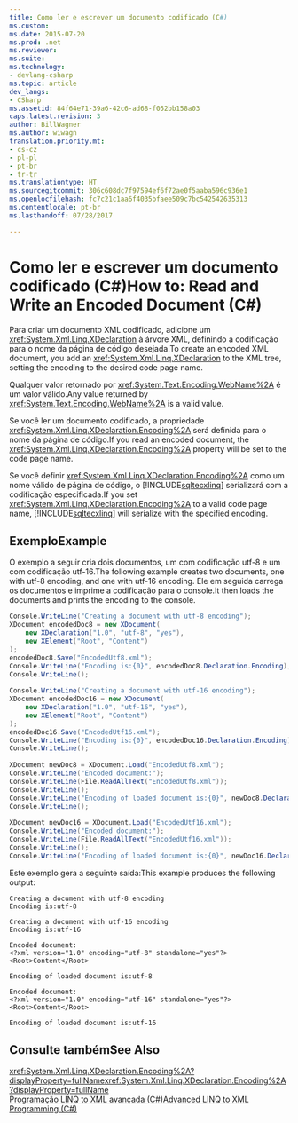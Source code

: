 ```yaml
---
title: Como ler e escrever um documento codificado (C#)
ms.custom: 
ms.date: 2015-07-20
ms.prod: .net
ms.reviewer: 
ms.suite: 
ms.technology:
- devlang-csharp
ms.topic: article
dev_langs:
- CSharp
ms.assetid: 84f64e71-39a6-42c6-ad68-f052bb158a03
caps.latest.revision: 3
author: BillWagner
ms.author: wiwagn
translation.priority.mt:
- cs-cz
- pl-pl
- pt-br
- tr-tr
ms.translationtype: HT
ms.sourcegitcommit: 306c608dc7f97594ef6f72ae0f5aaba596c936e1
ms.openlocfilehash: fc7c21c1aa6f4035bfaee509c7bc542542635313
ms.contentlocale: pt-br
ms.lasthandoff: 07/28/2017

---
```

# <a name="how-to-read-and-write-an-encoded-document-c"></a><span data-ttu-id="47d77-102">Como ler e escrever um documento codificado (C#)</span><span class="sxs-lookup"><span data-stu-id="47d77-102">How to: Read and Write an Encoded Document (C#)</span></span>
<span data-ttu-id="47d77-103">Para criar um documento XML codificado, adicione um <xref:System.Xml.Linq.XDeclaration> à árvore XML, definindo a codificação para o nome da página de código desejada.</span><span class="sxs-lookup"><span data-stu-id="47d77-103">To create an encoded XML document, you add an <xref:System.Xml.Linq.XDeclaration> to the XML tree, setting the encoding to the desired code page name.</span></span>  
  
 <span data-ttu-id="47d77-104">Qualquer valor retornado por <xref:System.Text.Encoding.WebName%2A> é um valor válido.</span><span class="sxs-lookup"><span data-stu-id="47d77-104">Any value returned by <xref:System.Text.Encoding.WebName%2A> is a valid value.</span></span>  
  
 <span data-ttu-id="47d77-105">Se você ler um documento codificado, a propriedade <xref:System.Xml.Linq.XDeclaration.Encoding%2A> será definida para o nome da página de código.</span><span class="sxs-lookup"><span data-stu-id="47d77-105">If you read an encoded document, the <xref:System.Xml.Linq.XDeclaration.Encoding%2A> property will be set to the code page name.</span></span>  
  
 <span data-ttu-id="47d77-106">Se você definir <xref:System.Xml.Linq.XDeclaration.Encoding%2A> como um nome válido de página de código, o [!INCLUDE[sqltecxlinq](~/includes/sqltecxlinq-md.md)] serializará com a codificação especificada.</span><span class="sxs-lookup"><span data-stu-id="47d77-106">If you set <xref:System.Xml.Linq.XDeclaration.Encoding%2A> to a valid code page name, [!INCLUDE[sqltecxlinq](~/includes/sqltecxlinq-md.md)] will serialize with the specified encoding.</span></span>  
  
## <a name="example"></a><span data-ttu-id="47d77-107">Exemplo</span><span class="sxs-lookup"><span data-stu-id="47d77-107">Example</span></span>  
 <span data-ttu-id="47d77-108">O exemplo a seguir cria dois documentos, um com codificação utf-8 e um com codificação utf-16.</span><span class="sxs-lookup"><span data-stu-id="47d77-108">The following example creates two documents, one with utf-8 encoding, and one with utf-16 encoding.</span></span> <span data-ttu-id="47d77-109">Ele em seguida carrega os documentos e imprime a codificação para o console.</span><span class="sxs-lookup"><span data-stu-id="47d77-109">It then loads the documents and prints the encoding to the console.</span></span>  
  
```csharp  
Console.WriteLine("Creating a document with utf-8 encoding");  
XDocument encodedDoc8 = new XDocument(  
    new XDeclaration("1.0", "utf-8", "yes"),  
    new XElement("Root", "Content")  
);  
encodedDoc8.Save("EncodedUtf8.xml");  
Console.WriteLine("Encoding is:{0}", encodedDoc8.Declaration.Encoding);  
Console.WriteLine();  
  
Console.WriteLine("Creating a document with utf-16 encoding");  
XDocument encodedDoc16 = new XDocument(  
    new XDeclaration("1.0", "utf-16", "yes"),  
    new XElement("Root", "Content")  
);  
encodedDoc16.Save("EncodedUtf16.xml");  
Console.WriteLine("Encoding is:{0}", encodedDoc16.Declaration.Encoding);  
Console.WriteLine();  
  
XDocument newDoc8 = XDocument.Load("EncodedUtf8.xml");  
Console.WriteLine("Encoded document:");  
Console.WriteLine(File.ReadAllText("EncodedUtf8.xml"));  
Console.WriteLine();  
Console.WriteLine("Encoding of loaded document is:{0}", newDoc8.Declaration.Encoding);  
Console.WriteLine();  
  
XDocument newDoc16 = XDocument.Load("EncodedUtf16.xml");  
Console.WriteLine("Encoded document:");  
Console.WriteLine(File.ReadAllText("EncodedUtf16.xml"));  
Console.WriteLine();  
Console.WriteLine("Encoding of loaded document is:{0}", newDoc16.Declaration.Encoding);  
```  
  
 <span data-ttu-id="47d77-110">Este exemplo gera a seguinte saída:</span><span class="sxs-lookup"><span data-stu-id="47d77-110">This example produces the following output:</span></span>  
  
```  
Creating a document with utf-8 encoding  
Encoding is:utf-8  
  
Creating a document with utf-16 encoding  
Encoding is:utf-16  
  
Encoded document:  
<?xml version="1.0" encoding="utf-8" standalone="yes"?>  
<Root>Content</Root>  
  
Encoding of loaded document is:utf-8  
  
Encoded document:  
<?xml version="1.0" encoding="utf-16" standalone="yes"?>  
<Root>Content</Root>  
  
Encoding of loaded document is:utf-16  
```  
  
## <a name="see-also"></a><span data-ttu-id="47d77-111">Consulte também</span><span class="sxs-lookup"><span data-stu-id="47d77-111">See Also</span></span>  
 <span data-ttu-id="47d77-112"><xref:System.Xml.Linq.XDeclaration.Encoding%2A?displayProperty=fullName></span><span class="sxs-lookup"><span data-stu-id="47d77-112"><xref:System.Xml.Linq.XDeclaration.Encoding%2A?displayProperty=fullName></span></span>   
 [<span data-ttu-id="47d77-113">Programação LINQ to XML avançada (C#)</span><span class="sxs-lookup"><span data-stu-id="47d77-113">Advanced LINQ to XML Programming (C#)</span></span>](../../../../csharp/programming-guide/concepts/linq/advanced-linq-to-xml-programming.md)

